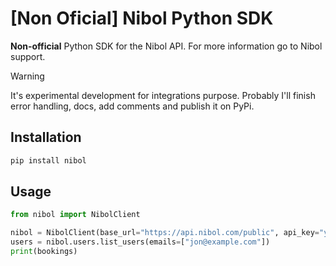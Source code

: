 # [Non Oficial] Nibol Python SDK

**Non-official** Python SDK for the Nibol API. For more information go to Nibol support.


> [!WARNING]  
> It's experimental development for integrations purpose. Probably I'll finish error handling, docs, add comments and publish it on PyPi.


## Installation

```bash
pip install nibol
```

## Usage

```python
from nibol import NibolClient

nibol = NibolClient(base_url="https://api.nibol.com/public", api_key="your_api_key", api_email="you_email_api")
users = nibol.users.list_users(emails=["jon@example.com"])
print(bookings)
```